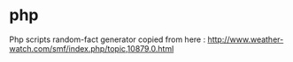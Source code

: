 # php
Php scripts
random-fact generator copied from here : http://www.weather-watch.com/smf/index.php/topic,10879.0.html

